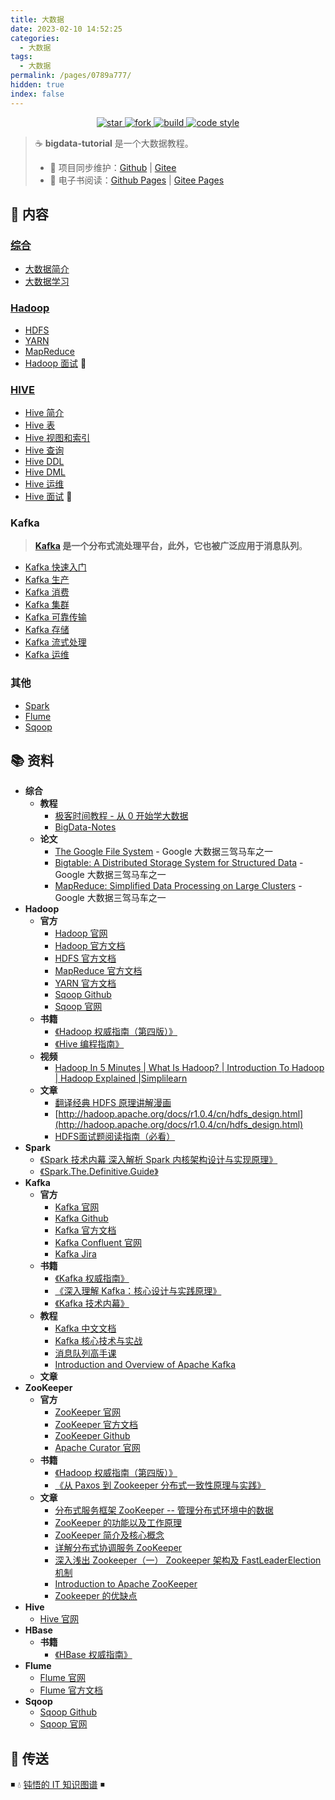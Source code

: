 ```yaml
---
title: 大数据
date: 2023-02-10 14:52:25
categories:
  - 大数据
tags:
  - 大数据
permalink: /pages/0789a777/
hidden: true
index: false
---
```


<p align="center">

  <a href="https://github.com/dunwu/bigdata-tutorial">
      <img alt="star" class="no-zoom" src="https://img.shields.io/github/stars/dunwu/bigdata-tutorial?style=for-the-badge">
  </a>

  <a href="https://github.com/dunwu/bigdata-tutorial">
      <img alt="fork" class="no-zoom" src="https://img.shields.io/github/forks/dunwu/bigdata-tutorial?style=for-the-badge">
  </a>

  <a href="https://github.com/dunwu/bigdata-tutorial/commits/master">
      <img alt="build" class="no-zoom" src="https://img.shields.io/github/actions/workflow/status/dunwu/bigdata-tutorial/deploy.yml?style=for-the-badge">
  </a>

  <a href="https://creativecommons.org/licenses/by-nc-sa/4.0/deed.zh">
      <img alt="code style" class="no-zoom" src="https://img.shields.io/github/license/dunwu/bigdata-tutorial?style=for-the-badge">
  </a>

</p>

> ☕ **bigdata-tutorial** 是一个大数据教程。
>
> - 🔁 项目同步维护：[Github](https://github.com/dunwu/bigdata-tutorial/) | [Gitee](https://gitee.com/turnon/bigdata-tutorial/)
> - 📖 电子书阅读：[Github Pages](https://dunwu.github.io/bigdata-tutorial/) | [Gitee Pages](http://turnon.gitee.io/bigdata-tutorial/)

## 📖 内容

### [综合](综合)

- [大数据简介](综合/01.大数据简介.md)
- [大数据学习](综合/02.大数据学习.md)

### [Hadoop](hadoop)

- [HDFS](hadoop/HDFS.md)
- [YARN](hadoop/YARN.md)
- [MapReduce](hadoop/MapReduce.md)
- [Hadoop 面试](hadoop/Hadoop面试.md) 💯

### [HIVE](hive)

- [Hive 简介](hive/Hive简介.md)
- [Hive 表](hive/Hive表.md)
- [Hive 视图和索引](hive/Hive视图和索引.md)
- [Hive 查询](hive/Hive查询.md)
- [Hive DDL](hive/HiveDDL.md)
- [Hive DML](hive/HiveDML.md)
- [Hive 运维](hive/Hive运维.md)
- [Hive 面试](hive/Hive面试.md) 💯

### Kafka

> **[Kafka](https://dunwu.github.io/waterdrop/pages/260fb327/) 是一个分布式流处理平台，此外，它也被广泛应用于消息队列**。

- [Kafka 快速入门](https://dunwu.github.io/waterdrop/pages/d6ebb57d/)
- [Kafka 生产](https://dunwu.github.io/waterdrop/pages/e52152c2/)
- [Kafka 消费](https://dunwu.github.io/waterdrop/pages/50068496/)
- [Kafka 集群](https://dunwu.github.io/waterdrop/pages/44e1d423/)
- [Kafka 可靠传输](https://dunwu.github.io/waterdrop/pages/da2fad50/)
- [Kafka 存储](https://dunwu.github.io/waterdrop/pages/8349a83d/)
- [Kafka 流式处理](https://dunwu.github.io/waterdrop/pages/557dd5c5/)
- [Kafka 运维](https://dunwu.github.io/waterdrop/pages/233a08bf/)

### 其他

- [Spark](Spark.md)
- [Flume](Flume.md)
- [Sqoop](Sqoop.md)

## 📚 资料

- **综合**
  - **教程**
    - [极客时间教程 - 从 0 开始学大数据](https://time.geekbang.org/column/intro/100020201)
    - [BigData-Notes](https://github.com/heibaiying/BigData-Notes)
  - **论文**
    - [The Google File System](https://static.googleusercontent.com/media/research.google.com/zh-CN//archive/gfs-sosp2003.pdf) - Google 大数据三驾马车之一
    - [Bigtable: A Distributed Storage System for Structured Data](https://static.googleusercontent.com/media/research.google.com/zh-CN//archive/bigtable-osdi06.pdf) - Google 大数据三驾马车之一
    - [MapReduce: Simplified Data Processing on Large Clusters](https://static.googleusercontent.com/media/research.google.com/zh-CN//archive/mapreduce-osdi04.pdf) - Google 大数据三驾马车之一
- **Hadoop**
  - **官方**
    - [Hadoop 官网](https://hadoop.apache.org/)
    - [Hadoop 官方文档](https://hadoop.apache.org/docs/stable/index.html)
    - [HDFS 官方文档](https://hadoop.apache.org/docs/stable/hadoop-project-dist/hadoop-hdfs/HdfsDesign.html)
    - [MapReduce 官方文档](https://hadoop.apache.org/docs/stable/hadoop-mapreduce-client/hadoop-mapreduce-client-core/MapReduceTutorial.html)
    - [YARN 官方文档](https://hadoop.apache.org/docs/stable/hadoop-yarn/hadoop-yarn-site/YARN.html)
    - [Sqoop Github](https://sqoop.apache.org/)
    - [Sqoop 官网](https://sqoop.apache.org/)
  - **书籍**
    - [《Hadoop 权威指南（第四版）》](https://book.douban.com/subject/27115351/)
    - [《Hive 编程指南》](https://book.douban.com/subject/25791255/)
  - **视频**
    - [Hadoop In 5 Minutes | What Is Hadoop? | Introduction To Hadoop | Hadoop Explained |Simplilearn](https://www.youtube.com/watch?v=aReuLtY0YMI)
  - **文章**
    - [翻译经典 HDFS 原理讲解漫画](https://blog.csdn.net/hudiefenmu/article/details/37655491)
    - [http://hadoop.apache.org/docs/r1.0.4/cn/hdfs_design.html](http://hadoop.apache.org/docs/r1.0.4/cn/hdfs_design.html)
    - [HDFS面试题阅读指南（必看）](https://www.iamshuaidi.com/26263.html)
- **Spark**
  - [《Spark 技术内幕 深入解析 Spark 内核架构设计与实现原理》](https://book.douban.com/subject/26649141/)
  - [《Spark.The.Definitive.Guide》](https://book.douban.com/subject/27035127/)
- **Kafka**
  - **官方**
    - [Kafka 官网](http://kafka.apache.org/)
    - [Kafka Github](https://github.com/apache/kafka)
    - [Kafka 官方文档](https://kafka.apache.org/documentation/)
    - [Kafka Confluent 官网](http://kafka.apache.org/)
    - [Kafka Jira](https://issues.apache.org/jira/projects/KAFKA?selectedItem=com.atlassian.jira.jira-projects-plugin:components-page)
  - **书籍**
    - [《Kafka 权威指南》](https://item.jd.com/12270295.html)
    - [《深入理解 Kafka：核心设计与实践原理》](https://item.jd.com/12489649.html)
    - [《Kafka 技术内幕》](https://item.jd.com/12234113.html)
  - **教程**
    - [Kafka 中文文档](https://github.com/apachecn/kafka-doc-zh)
    - [Kafka 核心技术与实战](https://time.geekbang.org/column/intro/100029201)
    - [消息队列高手课](https://time.geekbang.org/column/intro/100032301)
    - [Introduction and Overview of Apache Kafka](https://www.slideshare.net/mumrah/kafka-talk-tri-hug)
  - **文章**
- **ZooKeeper**
  - **官方**
    - [ZooKeeper 官网](http://zookeeper.apache.org/)
    - [ZooKeeper 官方文档](https://cwiki.apache.org/confluence/display/ZOOKEEPER)
    - [ZooKeeper Github](https://github.com/apache/zookeeper)
    - [Apache Curator 官网](http://curator.apache.org/)
  - **书籍**
    - [《Hadoop 权威指南（第四版）》](https://book.douban.com/subject/27115351/)
    - [《从 Paxos 到 Zookeeper 分布式一致性原理与实践》](https://item.jd.com/11622772.html)
  - **文章**
    - [分布式服务框架 ZooKeeper -- 管理分布式环境中的数据](https://www.ibm.com/developerworks/cn/opensource/os-cn-zookeeper/index.html)
    - [ZooKeeper 的功能以及工作原理](https://www.cnblogs.com/felixzh/p/5869212.html)
    - [ZooKeeper 简介及核心概念](https://github.com/heibaiying/BigData-Notes/blob/master/notes/ZooKeeper%E7%AE%80%E4%BB%8B%E5%8F%8A%E6%A0%B8%E5%BF%83%E6%A6%82%E5%BF%B5.md)
    - [详解分布式协调服务 ZooKeeper](https://draveness.me/zookeeper-chubby)
    - [深入浅出 Zookeeper（一） Zookeeper 架构及 FastLeaderElection 机制](http://www.jasongj.com/zookeeper/fastleaderelection/)
    - [Introduction to Apache ZooKeeper](https://www.slideshare.net/sauravhaloi/introduction-to-apache-zookeeper)
    - [Zookeeper 的优缺点](https://blog.csdn.net/wwwsq/article/details/7644445)
- **Hive**
  - [Hive 官网](https://hive.apache.org/)
- **HBase**
  - **书籍**
    - [《HBase 权威指南》](https://book.douban.com/subject/10748460/)
- **Flume**
  - [Flume 官网](https://flume.apache.org/)
  - [Flume 官方文档](https://flume.apache.org/releases/content/1.11.0/FlumeUserGuide.html)
- **Sqoop**
  - [Sqoop Github](https://sqoop.apache.org/)
  - [Sqoop 官网](https://sqoop.apache.org/)

## 🚪 传送

◾ 💧 [钝悟的 IT 知识图谱](https://dunwu.github.io/waterdrop/) ◾
